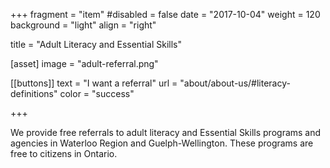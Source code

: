 +++
fragment = "item"
#disabled = false
date = "2017-10-04"
weight = 120
background = "light"
align = "right"

title = "Adult Literacy and Essential Skills"

[asset]
  image = "adult-referral.png"

[[buttons]]
  text = "I want a referral"
  url = "about/about-us/#literacy-definitions"
  color = "success"
  
+++

We provide free referrals to adult literacy and Essential Skills programs and agencies in Waterloo Region and Guelph-Wellington.  These programs are free to citizens in Ontario.
